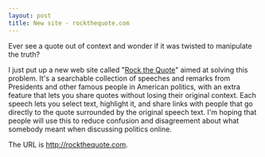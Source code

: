 ```yaml
--- 
layout: post
title: New site - rockthequote.com
---
```


Ever see a quote out of context and wonder if it was twisted to manipulate the truth?

I just put up a new web site called "<a title="Rock the Quote"
href="http://rockthequote.com">Rock the Quote</a>" aimed at solving this
problem. It's a searchable collection of speeches and remarks from Presidents
and other famous people in American politics, with an extra feature that lets
you share quotes without losing their original context. Each speech lets you
select text, highlight it, and share links with people that go directly to the
quote surrounded by the original speech text. I'm hoping that people will use
this to reduce confusion and disagreement about what somebody meant when
discussing politics online.

The URL is <a title="Rock the Quote" href="http://rockthequote.com">http://rockthequote.com</a>.
